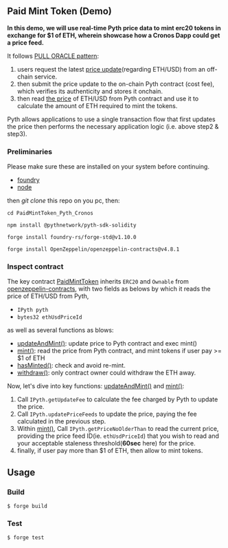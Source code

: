 ## Paid Mint Token (Demo)

**In this demo, we will use real-time Pyth price data to mint erc20 tokens in exchange for $1 of ETH, wherein showcase how a Cronos Dapp could get a price feed.**

It follows [PULL ORACLE pattern](https://docs.pyth.network/price-feeds/pull-updates#pull-oracles):
1. users request the latest [price update](https://github.com/pyth-network/pyth-crosschain/blob/b6d40a728aeef32fb5a7f3f3ba83eb0ef82cc1cc/target_chains/ethereum/sdk/solidity/PythStructs.sol#L25)(regarding ETH/USD) from an off-chain service.
2. then submit the price update to the on-chain Pyth contract (cost fee), which verifies its authenticity and stores it onchain.
3. then read [the price]((https://github.com/pyth-network/pyth-crosschain/blob/b6d40a728aeef32fb5a7f3f3ba83eb0ef82cc1cc/target_chains/ethereum/sdk/solidity/PythStructs.sol#L13)) of ETH/USD from Pyth contract and use it to calculate the amount of ETH required to mint the tokens.

Pyth allows applications to use a single transaction flow that first updates the price then performs the necessary application logic (i.e. above step2 & step3).

### Preliminaries
Please make sure these are installed on your system before continuing.
* [foundry](https://book.getfoundry.sh/getting-started/installation)
* [node](https://nodejs.org/en/download/)

then *git clone* this repo on you pc, then:

```shell
cd PaidMintToken_Pyth_Cronos

npm install @pythnetwork/pyth-sdk-solidity

forge install foundry-rs/forge-std@v1.10.0

forge install OpenZeppelin/openzeppelin-contracts@v4.8.1

```



### Inspect contract
The key contract [PaidMintToken](./src/PaidMintToken.sol) inherits `ERC20` and `Ownable` from [openzeppelin-contracts](https://github.com/OpenZeppelin/openzeppelin-contracts), with two fields as belows by which it reads the price of ETH/USD from Pyth,
* `IPyth pyth`
* `bytes32 ethUsdPriceId`

as well as several functions as blows:
* [updateAndMint()](https://github.com/coldstar1993/PaidMintToken_Pyth_Cronos/blob/d233db8d8d341927b63da698cf01f4e3a3b92c7a/src/PaidMintToken.sol#L69): update price to Pyth contract and exec mint()
* [mint()](https://github.com/coldstar1993/PaidMintToken_Pyth_Cronos/blob/d233db8d8d341927b63da698cf01f4e3a3b92c7a/src/PaidMintToken.sol#L34): read the price from Pyth contract, and mint tokens if user pay >= $1 of ETH
* [hasMinted()](https://github.com/coldstar1993/PaidMintToken_Pyth_Cronos/blob/d233db8d8d341927b63da698cf01f4e3a3b92c7a/src/PaidMintToken.sol#L81): check and avoid re-mint.
* [withdraw()](https://github.com/coldstar1993/PaidMintToken_Pyth_Cronos/blob/d233db8d8d341927b63da698cf01f4e3a3b92c7a/src/PaidMintToken.sol#L86): only contract owner could withdraw the ETH away. 

Now, let's dive into key functions: [updateAndMint()](https://github.com/coldstar1993/PaidMintToken_Pyth_Cronos/blob/d233db8d8d341927b63da698cf01f4e3a3b92c7a/src/PaidMintToken.sol#L69) and [mint()](https://github.com/coldstar1993/PaidMintToken_Pyth_Cronos/blob/d233db8d8d341927b63da698cf01f4e3a3b92c7a/src/PaidMintToken.sol#L34):
1. Call `IPyth.getUpdateFee` to calculate the fee charged by Pyth to update the price.
2. Call `IPyth.updatePriceFeeds` to update the price, paying the fee calculated in the previous step.
3. Within [mint()](https://github.com/coldstar1993/PaidMintToken_Pyth_Cronos/blob/d233db8d8d341927b63da698cf01f4e3a3b92c7a/src/PaidMintToken.sol#L34), Call `IPyth.getPriceNoOlderThan` to read the current price, providing the price feed ID(ie. `ethUsdPriceId`) that you wish to read and your acceptable staleness threshold(**60sec** here) for the price.
4. finally, if user pay more than $1 of ETH, then allow to mint tokens.


## Usage

### Build

```shell
$ forge build
```

### Test

```shell
$ forge test
```
